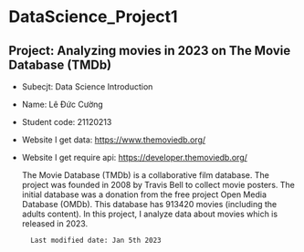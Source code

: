 # DataScience_Project1

## Project: Analyzing movies in 2023 on The Movie Database (TMDb)

- Subecjt: Data Science Introduction 
- Name: Lê Đức Cường
- Student code: 21120213
- Website I get data: https://www.themoviedb.org/
- Website I get require api: https://developer.themoviedb.org/

    The Movie Database (TMDb) is a collaborative film database. The project was founded in 2008 by Travis Bell to collect movie posters. The initial database was a donation from the free project Open Media Database (OMDb). This database has 913420 movies (including the adults content). In this project, I analyze data about movies which is released in 2023.






        Last modified date: Jan 5th 2023
